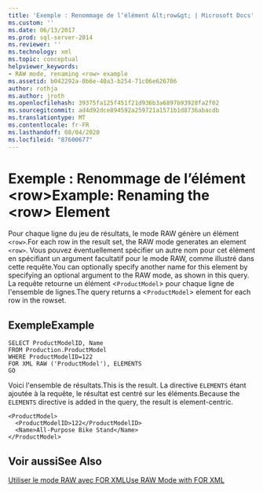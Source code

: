 ```yaml
---
title: 'Exemple : Renommage de l’élément &lt;row&gt; | Microsoft Docs'
ms.custom: ''
ms.date: 06/13/2017
ms.prod: sql-server-2014
ms.reviewer: ''
ms.technology: xml
ms.topic: conceptual
helpviewer_keywords:
- RAW mode, renaming <row> example
ms.assetid: b042292a-0b6e-40a3-b254-71c06e626706
author: rothja
ms.author: jroth
ms.openlocfilehash: 39375fa125f451f21d936b3a6897b93928fa2f02
ms.sourcegitcommit: ad4d92dce894592a259721a1571b1d8736abacdb
ms.translationtype: MT
ms.contentlocale: fr-FR
ms.lasthandoff: 08/04/2020
ms.locfileid: "87600677"
---
```

# <a name="example-renaming-the-ltrowgt-element"></a><span data-ttu-id="a1ae3-102">Exemple : Renommage de l’élément &lt;row&gt;</span><span class="sxs-lookup"><span data-stu-id="a1ae3-102">Example: Renaming the &lt;row&gt; Element</span></span>
  <span data-ttu-id="a1ae3-103">Pour chaque ligne du jeu de résultats, le mode RAW génère un élément `<row>`.</span><span class="sxs-lookup"><span data-stu-id="a1ae3-103">For each row in the result set, the RAW mode generates an element `<row>`.</span></span> <span data-ttu-id="a1ae3-104">Vous pouvez éventuellement spécifier un autre nom pour cet élément en spécifiant un argument facultatif pour le mode RAW, comme illustré dans cette requête.</span><span class="sxs-lookup"><span data-stu-id="a1ae3-104">You can optionally specify another name for this element by specifying an optional argument to the RAW mode, as shown in this query.</span></span> <span data-ttu-id="a1ae3-105">La requête retourne un élément <`ProductModel`> pour chaque ligne de l'ensemble de lignes.</span><span class="sxs-lookup"><span data-stu-id="a1ae3-105">The query returns a <`ProductModel`> element for each row in the rowset.</span></span>  
  
## <a name="example"></a><span data-ttu-id="a1ae3-106">Exemple</span><span class="sxs-lookup"><span data-stu-id="a1ae3-106">Example</span></span>  
  
```  
SELECT ProductModelID, Name   
FROM Production.ProductModel  
WHERE ProductModelID=122  
FOR XML RAW ('ProductModel'), ELEMENTS  
GO  
```  
  
 <span data-ttu-id="a1ae3-107">Voici l'ensemble de résultats.</span><span class="sxs-lookup"><span data-stu-id="a1ae3-107">This is the result.</span></span> <span data-ttu-id="a1ae3-108">La directive `ELEMENTS` étant ajoutée à la requête, le résultat est centré sur les éléments.</span><span class="sxs-lookup"><span data-stu-id="a1ae3-108">Because the `ELEMENTS` directive is added in the query, the result is element-centric.</span></span>  
  
```  
<ProductModel>  
  <ProductModelID>122</ProductModelID>  
  <Name>All-Purpose Bike Stand</Name>  
</ProductModel>   
```  
  
## <a name="see-also"></a><span data-ttu-id="a1ae3-109">Voir aussi</span><span class="sxs-lookup"><span data-stu-id="a1ae3-109">See Also</span></span>  
 [<span data-ttu-id="a1ae3-110">Utiliser le mode RAW avec FOR XML</span><span class="sxs-lookup"><span data-stu-id="a1ae3-110">Use RAW Mode with FOR XML</span></span>](use-raw-mode-with-for-xml.md)  
  
  

